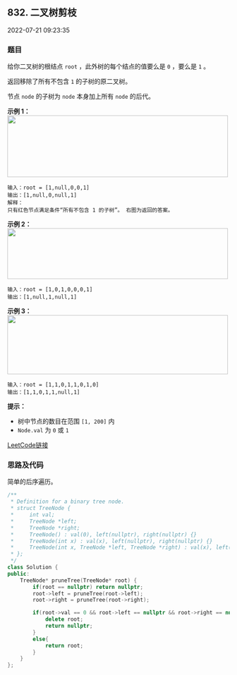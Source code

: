 ## 832. 二叉树剪枝

2022-07-21 09:23:35

### 题目

给你二叉树的根结点 ``root`` ，此外树的每个结点的值要么是 ``0`` ，要么是 ``1`` 。

返回移除了所有不包含 ``1`` 的子树的原二叉树。

节点 ``node`` 的子树为 ``node`` 本身加上所有 ``node`` 的后代。



**示例 1：**
<img alt="" src="https://s3-lc-upload.s3.amazonaws.com/uploads/2018/04/06/1028_2.png" style="width: 500px; height: 140px;" />
```
输入：root = [1,null,0,0,1]
输出：[1,null,0,null,1]
解释：
只有红色节点满足条件“所有不包含 1 的子树”。 右图为返回的答案。
```

**示例 2：**
<img alt="" src="https://s3-lc-upload.s3.amazonaws.com/uploads/2018/04/06/1028_1.png" style="width: 500px; height: 115px;" />
```
输入：root = [1,0,1,0,0,0,1]
输出：[1,null,1,null,1]
```

**示例 3：**
<img alt="" src="https://s3-lc-upload.s3.amazonaws.com/uploads/2018/04/05/1028.png" style="width: 500px; height: 134px;" />
```
输入：root = [1,1,0,1,1,0,1,0]
输出：[1,1,0,1,1,null,1]
```



**提示：**


- 树中节点的数目在范围 ``[1, 200]`` 内
- ``Node.val`` 为 ``0`` 或 ``1``



[LeetCode链接](https://leetcode-cn.com/problems/binary-tree-pruning/)

### 思路及代码

简单的后序遍历。

```cpp
/**
 * Definition for a binary tree node.
 * struct TreeNode {
 *     int val;
 *     TreeNode *left;
 *     TreeNode *right;
 *     TreeNode() : val(0), left(nullptr), right(nullptr) {}
 *     TreeNode(int x) : val(x), left(nullptr), right(nullptr) {}
 *     TreeNode(int x, TreeNode *left, TreeNode *right) : val(x), left(left), right(right) {}
 * };
 */
class Solution {
public:
    TreeNode* pruneTree(TreeNode* root) {
        if(root == nullptr) return nullptr;
        root->left = pruneTree(root->left);
        root->right = pruneTree(root->right);

        if(root->val == 0 && root->left == nullptr && root->right == nullptr){
            delete root;
            return nullptr;
        }
        else{
            return root;
        }
    }
};
```